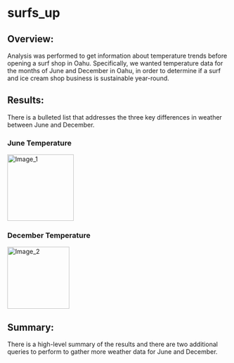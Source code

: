 # surfs_up

## Overview:
Analysis was performed to get information about temperature trends before opening a surf shop in Oahu. Specifically, we wanted temperature data for the months of June and December in Oahu, in order to determine if a surf and ice cream shop business is sustainable year-round.

## Results:

There is a bulleted list that addresses the three key differences in weather between June and December. 

### June Temperature
<img width="151" alt="Image_1" src="https://user-images.githubusercontent.com/60076980/155459558-db1c28d0-2f97-4e20-b291-ab5addb00141.png">

### December Temperature
<img width="141" alt="Image_2" src="https://user-images.githubusercontent.com/60076980/155459576-5d4ce70e-e0f7-4007-ba58-98842ec40594.png">


## Summary:

There is a high-level summary of the results and there are two additional queries to perform to gather more weather data for June and December. 
